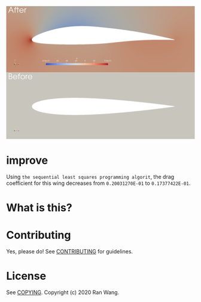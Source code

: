 <img src="images/improve.png" align="center">


# improve

Using `the sequential least squares programming algorit`, the drag
coefficient for this wing decreases from `0.20031270E-01` to
`0.17377422E-01`.


# What is this?


# Contributing

Yes, please do! See [CONTRIBUTING][] for guidelines.


# License

See [COPYING][]. Copyright (c) 2020 Ran Wang.

[CONTRIBUTING]: ./CONTRIBUTING.md
[COPYING]: ./COPYING
